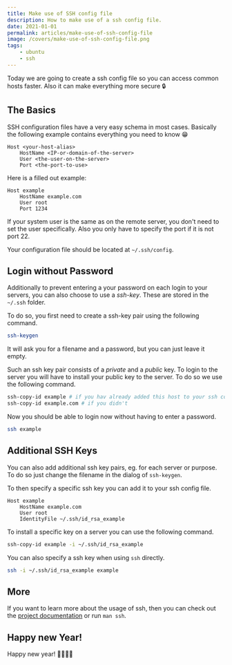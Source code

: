```yaml
---
title: Make use of SSH config file
description: How to make use of a ssh config file.
date: 2021-01-01
permalink: articles/make-use-of-ssh-config-file
image: /covers/make-use-of-ssh-config-file.png
tags: 
    - ubuntu
    - ssh
---
```


Today we are going to create a ssh config file so you can access common hosts faster. Also it can make everything more secure 🔒

<!-- more -->

## The Basics

SSH configuration files have a very easy schema in most cases. Basically the following example contains everything you need to know 😁

```
Host <your-host-alias>
    HostName <IP-or-domain-of-the-server>
    User <the-user-on-the-server>
    Port <the-port-to-use>
```

Here is a filled out example:

```
Host example
    HostName example.com
    User root
    Port 1234
```

If your system user is the same as on the remote server, you don't need to set the user specifically. Also you only have to specify the port if it is not port 22.

Your configuration file should be located at `~/.ssh/config`.

## Login without Password

Additionally to prevent entering a your password on each login to your servers, you can also choose to use a _ssh-key_. These are stored in the `~/.ssh` folder. 

To do so, you first need to create a ssh-key pair using the following command.

```bash
ssh-keygen
```

It will ask you for a filename and a password, but you can just leave it empty.

Such an ssh key pair consists of a _private_ and a _public_ key. To login to the server you will have to install your public key to the server. To do so we use the following command.

```bash
ssh-copy-id example # if you hav already added this host to your ssh config
ssh-copy-id example.com # if you didn't
```

Now you should be able to login now without having to enter a password.

```bash
ssh example
```

## Additional SSH Keys

You can also add additional ssh key pairs, eg. for each server or purpose. To do so just change the filename in the dialog of `ssh-keygen`.

To then specify a specific ssh key you can add it to your ssh config file.

```
Host example
    HostName example.com
    User root
    IdentityFile ~/.ssh/id_rsa_example
```

To install a specific key on a server you can use the following command.

```bash
ssh-copy-id example -i ~/.ssh/id_rsa_example
```

You can also specify a ssh key when using `ssh` directly.

```bash
ssh -i ~/.ssh/id_rsa_example example
```

## More

If you want to learn more about the usage of ssh, then you can check out the [project documentation](https://man.openbsd.org/ssh_config) or run `man ssh`.

## Happy new Year!

Happy new year! 🥳🍾🥂🎉